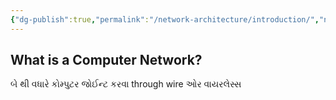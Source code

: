```yaml
---
{"dg-publish":true,"permalink":"/network-architecture/introduction/","noteIcon":"","created":"2025-01-04T11:16:58.381+05:30"}
---
```


## What is a Computer Network?
બે થી વધારે કોમ્પુટર જોઈન્ટ કરવા through wire ઓર વાયરલેસ્સ